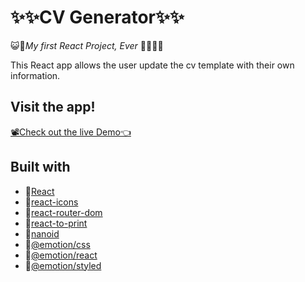 # ✨✨CV Generator✨✨

😺🐶*My first React Project, Ever* 👩🏽‍💻🍵

This React app allows the user update the cv template with their own information.

## Visit the app!

[📽️Check out the live Demo👈](https://sasha-valderrama.github.io/generate-your-cv/)

## Built with

- 🔗[React](https://www.npmjs.com/package/react)
- 🔗[react-icons](https://www.npmjs.com/package/react-icons)
- 🔗[react-router-dom](https://www.npmjs.com/package/react-router-dom)
- 🔗[react-to-print](https://www.npmjs.com/package/react-to-print)
- 🔗[nanoid](https://www.npmjs.com/package/nanoid)
- 🔗[@emotion/css](https://www.npmjs.com/package/@emotion/css)
- 🔗[@emotion/react](https://www.npmjs.com/package/@emotion/react)
- 🔗[@emotion/styled](https://www.npmjs.com/package/@emotion/styled)
